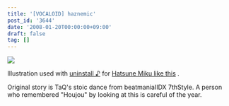 ```yaml
---
title: '[VOCALOID] haznemic'
post_id: '3644'
date: '2008-01-20T00:00:00+09:00'
draft: false
tag: []
---
```


![](/image/illustrations/miku/miq_s.jpg)

Illustration used with [uninstall ♪](http://www.nicovideo.jp/watch/sm2197976) for [Hatsune Miku like this](http://www.nicovideo.jp/watch/sm2197976) .

Original story is TaQ's stoic dance from beatmaniaIIDX 7thStyle. A person who remembered "Houjou" by looking at this is careful of the year.